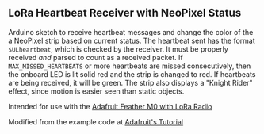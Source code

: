 ## LoRa Heartbeat Receiver with NeoPixel Status
Arduino sketch to receive heartbeat messages and change the color of the a NeoPixel strip based on current status. The heartbeat sent has the format `$ULheartbeat`, which is checked by the receiver. It must be properly received *and* parsed to count as a received packet. If `MAX_MISSED_HEARTBEATS` or more heartbeats are missed consecutively, then the onboard LED is lit solid red and the strip is changed to red. If heartbeats are being received, it will be green. The strip also displays a "Knight Rider" effect, since motion is easier seen than static objects.

Intended for use with the [Adafruit Feather M0 with LoRa Radio](https://www.adafruit.com/product/3178)

Modified from the example code at [Adafruit's Tutorial](https://learn.adafruit.com/adafruit-feather-m0-radio-with-lora-radio-module/using-the-rfm-9x-radio)
